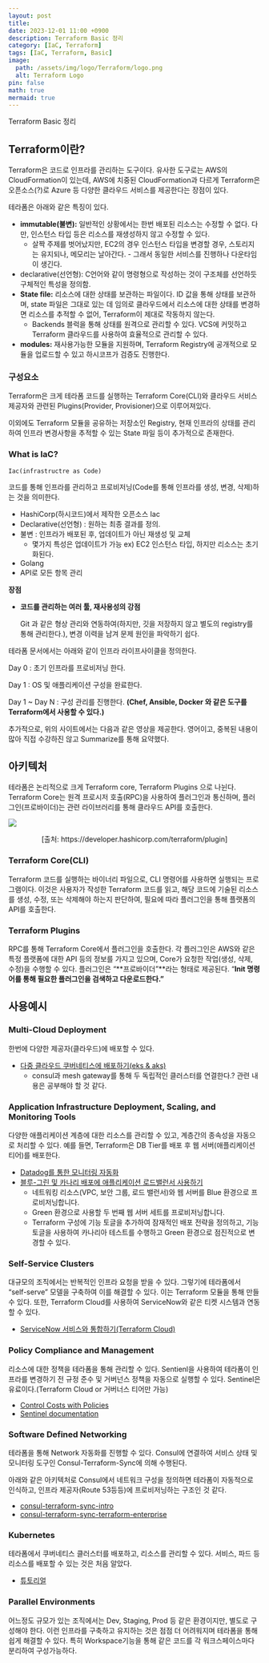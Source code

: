```yaml
---
layout: post
title: 
date: 2023-12-01 11:00 +0900
description: Terraform Basic 정리
category: [IaC, Terraform]
tags: [IaC, Terraform, Basic] 
image:
  path: /assets/img/logo/Terraform/logo.png
  alt: Terraform Logo
pin: false
math: true
mermaid: true
---
```

Terraform Basic 정리
<!--more-->


## Terraform이란?


Terraform은 코드로 인프라를 관리하는 도구이다. 유사한 도구로는 AWS의 CloudFormation이 있는데, AWS에 치중된 CloudFormation과 다르게 Terraform은 오픈소스(?)로 Azure 등 다양한 클라우드 서비스를 제공한다는 장점이 있다.


테라폼은 아래와 같은 특징이 있다.

- **immutable(불변):** 일반적인 상황에서는 한번 배포된 리소스는 수정할 수 없다. 다만, 인스턴스 타입 등은 리소스를 재생성하지 않고 수정할 수 있다.
	- 살짝 주제를 벗어났지만, EC2의 경우 인스턴스 타입을 변경할 경우, 스토리지는 유지되나, 메모리는 날아간다. - 그래서 동일한 서비스를 진행하나 다운타임이 생긴다.
- declarative(선언형): C언어와 같이 명령형으로 작성하는 것이 구조체를 선언하듯 구체적인 특성을 정의함.
- **State file:** 리소스에 대한 상태를 보관하는 파일이다. ID 값을 통해 상태를 보관하며, state 파일은 그대로 있는 데 임의로 클라우드에서 리소스에 대한 상태를 변경하면 리소스를 추적할 수 없어, Terraform이 제대로 작동하지 않는다.
	- Backends 블럭을 통해 상태를 원격으로 관리할 수 있다. VCS에 커밋하고 Terraform 클라우드를 사용하여 효율적으로 관리할 수 있다.
- **modules:** 재사용가능한 모듈을 지원하며, Terraform Registry에 공개적으로 모듈을 업로드할 수 있고 하시코프가 검증도 진행한다.

### 구성요소


Terraform은 크게 테라폼 코드를 실행하는 Terraform Core(CLI)와 클라우드 서비스 제공자와 관련된 Plugins(Provider, Provisioner)으로 이루어져있다. 


이외에도 Terraform 모듈을 공유하는 저장소인 Registry, 현재 인프라의 상태를 관리하여 인프라 변경사항을 추적할 수 있는 State 파일 등이 추가적으로 존재한다.


### What is IaC?


`Iac(infrastructre as Code)`


코드를 통해 인프라를 관리하고 프로비저닝(Code를 통해 인프라를 생성, 변경, 삭제)하는 것을 의미한다.

- HashiCorp(하시코드)에서 제작한 오픈소스 Iac
- Declarative(선언형) : 원하는 최종 결과를 정의.
- 불변 : 인프라가 배포된 후, 업데이트가 아닌 재생성 및 교체
	- 몇가지 특성은 업데이트가 가능 ex) EC2 인스턴스 타입, 하지만 리소스는 초기화된다.
- Golang
- API로 모든 항목 관리

**장점**

- **코드를 관리하는 여러 툴, 재사용성의 강점**

	Git 과 같은 형상 관리와 연동하여(하지만, 깃을 저장하지 않고 별도의 registry를 통해 관리한다.), 변경 이력을 남겨 문제 원인을 파악하기 쉽다.


테라폼 문서에서는 아래와 같이 인프라 라이프사이클을 정의한다.


Day 0 : 초기 인프라를 프로비저닝 한다.


Day 1 : OS 및 애플리케이션 구성을 완료한다.


Day 1 ~ Day N : 구성 관리를 진행한다. **(Chef, Ansible, Docker 와 같은 도구를 Terraform에서 사용할 수 있다.)**


추가적으로, 위의 사이트에서는 다음과 같은 영상을 제공한다. 영어이고, 중복된 내용이 많아 직접 수강하진 않고 Summarize를 통해 요약했다.




## 아키텍처


테라폼은 논리적으로 크게 Terraform core, Terraform Plugins 으로 나뉜다. Terraform Core는 원격 프로시저 호출(RPC)을 사용하여 플러그인과 통신하며, 플러그인(프로바이더)는 관련 라이브러리를 통해 클라우드 API를 호출한다. 

![](/assets/img/post/Terraform%20Basic/1.jpg)
<p align="center">
[출처: https://developer.hashicorp.com/terraform/plugin]
</p>

### Terraform Core(CLI)


Terraform 코드를 실행하는 바이너리 파일으로, CLI 명령어를 사용하면 실행되는 프로그램이다. 이것은 사용자가 작성한 Terraform 코드를 읽고, 해당 코드에 기술된 리소스를 생성, 수정, 또는 삭제해야 하는지 판단하여, 필요에 따라 플러그인을 통해 플랫폼의 API를 호출한다.


### Terraform Plugins


RPC를 통해 Terraform Core에서 플러그인을 호출한다. 각 플러그인은 AWS와 같은 특정 플랫폼에 대한 API 등의 정보를 가지고 있으며, Core가 요청한 작업(생성, 삭제, 수정)을 수행할 수 있다. 플러그인은 “**프로바이더”**라는 형태로 제공된다. “**Init 명령어를 통해 필요한 플러그인을 검색하고 다운로드한다.”**


## 사용예시


### **Multi-Cloud Deployment**


한번에 다양한 제공자(클라우드)에 배포할 수 있다.

- [다중 클라우드 쿠버네티스에 배포하기(eks & aks)](https://developer.hashicorp.com/terraform/tutorials/networking/multicloud-kubernetes)
	- consul과 mesh gateway를 통해 두 독립적인 클러스터를 연결한다.? 관련 내용은 공부해야 할 것 같다.

### **Application Infrastructure Deployment, Scaling, and Monitoring Tools**


다양한 애플리케이션 계층에 대한 리소스를 관리할 수 있고, 계층간의 종속성을 자동으로 처리할 수 있다. 예를 들면, Terraform은 DB Tier를 배포 후 웹 서버(애플리케이션 티어)를 배포한다.

- [Datadog를 통한 모니터링 자동화](https://developer.hashicorp.com/terraform/tutorials/applications/datadog-provider)
- [블루-그린 및 카나리 배포에 애플리케이션 로드밸런서 사용하기](https://developer.hashicorp.com/terraform/tutorials/aws/blue-green-canary-tests-deployments)
	- 네트워킹 리소스(VPC, 보안 그룹, 로드 밸런서)와 웹 서버를 Blue 환경으로 프로비저닝합니다.
	- Green 환경으로 사용할 두 번째 웹 서버 세트를 프로비저닝합니다.
	- Terraform 구성에 기능 토글을 추가하여 잠재적인 배포 전략을 정의하고, 기능 토글을 사용하여 카나리아 테스트를 수행하고 Green 환경으로 점진적으로 변경할 수 있다.

### **Self-Service Clusters**


대규모의 조직에서는 반복적인 인프라 요청을 받을 수 있다. 그렇기에 테라폼에서 “self-serve” 모델을 구축하여 이를 해결할 수 있다. 이는 Terraform 모듈을 통해 만들 수 있다. 또한, Terraform Cloud를 사용하여 ServiceNow와 같은 티켓 시스템과 연동할 수 있다. 

- [ServiceNow 서비스와 통합하기(Terraform Cloud)](https://developer.hashicorp.com/terraform/cloud-docs/integrations/service-now)

### **Policy Compliance and Management**


리소스에 대한 정책을 테라폼을 통해 관리할 수 있다. Sentienl을 사용하여 테라폼이 인프라를 변경하기 전 규정 준수 및 거버넌스 정책을 자동으로 실행할 수 있다. Sentinel은 유료이다.(Terraform Cloud or 거버너스 티어만 가능)

- [Control Costs with Policies](https://developer.hashicorp.com/terraform/tutorials/cloud-get-started/cost-estimation)
- [Sentinel documentation](https://content.hashicorp.com/api/assets?product=terraform&version=refs%2Fheads%2Fv1.1&asset=website%2Fdocs%2Fcloud%2Fsentinel%2Findex.html)

### **Software Defined Networking**


테라폼을 통해 Network 자동화를 진행할 수 있다. Consul에 연결하여 서비스 상태 및 모니터링 도구인 Consul-Terraform-Sync에 의해 수행된다. 


아래와 같은 아키텍처로 Consul에서 네트워크 구성을 정의하면 테라폼이 자동적으로 인식하고, 인프라 제공자(Route 53등등)에 프로비저닝하는 구조인 것 같다.


- [consul-terraform-sync-intro](https://developer.hashicorp.com/consul/tutorials/network-infrastructure-automation/consul-terraform-sync-intro)
- [consul-terraform-sync-terraform-enterprise](https://developer.hashicorp.com/consul/tutorials/network-infrastructure-automation/consul-terraform-sync-terraform-enterprise)

### **Kubernetes**


테라폼에서 쿠버네티스 클러스터를 배포하고, 리소스를 관리할 수 있다. 서비스, 파드 등 리소스를 배포할 수 있는 것은 처음 알았다. 

- [튜토리얼](https://developer.hashicorp.com/terraform/tutorials/kubernetes/kubernetes-provider)

### **Parallel Environments**


어느정도 규모가 있는 조직에서는 Dev, Staging, Prod 등 같은 환경이지만, 별도로 구성해야 한다. 이런 인프라를 구축하고 유지하는 것은 점점 더 어려워지며 테라폼을 통해 쉽게 해결할 수 있다. 특히 Workspace기능을 통해 같은 코드를 각 워크스페이스마다 분리하여 구성가능하다. 


